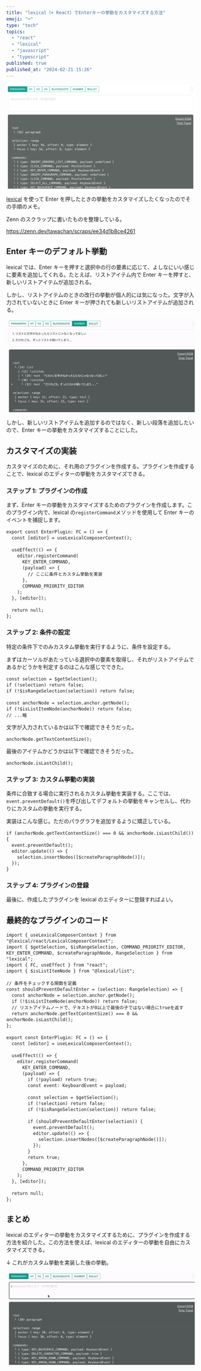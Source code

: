 ```yaml
---
title: "lexical（+ React）でEnterキーの挙動をカスタマイズする方法"
emoji: "⌨️"
type: "tech"
topics:
  - "react"
  - "lexical"
  - "javascript"
  - "typescript"
published: true
published_at: "2024-02-21 15:26"
---
```


![](/images/lexical-enter-hero.png)

[lexical](https://lexical.dev/) を使って Enter を押したときの挙動をカスタマイズしたくなったのでその手順のメモ。

Zenn のスクラップに書いたものを整理している。

https://zenn.dev/tawachan/scraps/ee34d1b8ce4261

## Enter キーのデフォルト挙動

lexical では、Enter キーを押すと選択中の行の要素に応じて、よしなにいい感じに要素を追加してくれる。たとえば、リストアイテム内で Enter キーを押すと、新しいリストアイテムが追加される。

しかし、リストアイテムのときの改行の挙動が個人的には気になった。文字が入力されていないときに Enter キーが押されても新しいリストアイテムが追加される。

![](/images/lexical-default-behavior.gif)

しかし、新しいリストアイテムを追加するのではなく、新しい段落を追加したいので、Enter キーの挙動をカスタマイズすることにした。

## カスタマイズの実装

カスタマイズのために、それ用のプラグインを作成する。プラグインを作成することで、lexical のエディターの挙動をカスタマイズできる。

### ステップ 1: プラグインの作成

まず、Enter キーの挙動をカスタマイズするためのプラグインを作成します。このプラグイン内で、lexical の`registerCommand`メソッドを使用して Enter キーのイベントを捕捉します。

```tsx
export const EnterPlugin: FC = () => {
  const [editor] = useLexicalComposerContext();

  useEffect(() => {
    editor.registerCommand(
      KEY_ENTER_COMMAND,
      (payload) => {
        // ここに条件とカスタム挙動を実装
      },
      COMMAND_PRIORITY_EDITOR
    );
  }, [editor]);

  return null;
};
```

### ステップ 2: 条件の設定

特定の条件下でのみカスタム挙動を実行するように、条件を設定する。

まずはカーソルがあたっている選択中の要素を取得し、それがリストアイテムであるかどうかを判定するのはこんな感じでできた。

```tsx
const selection = $getSelection();
if (!selection) return false;
if (!$isRangeSelection(selection)) return false;

const anchorNode = selection.anchor.getNode();
if (!$isListItemNode(anchorNode)) return false;
// ...略
```

文字が入力されているかは以下で確認できそうだった。

```tsx
anchorNode.getTextContentSize();
```

最後のアイテムかどうかは以下で確認できそうだった。

```tsx
anchorNode.isLastChild();
```

### ステップ 3: カスタム挙動の実装

条件に合致する場合に実行されるカスタム挙動を実装する。ここでは、`event.preventDefault()`を呼び出してデフォルトの挙動をキャンセルし、代わりにカスタムの挙動を実行する。

実装はこんな感じ。ただのパラグラフを追加するように矯正している。

```tsx
if (anchorNode.getTextContentSize() === 0 && anchorNode.isLastChild()) {
  event.preventDefault();
  editor.update(() => {
    selection.insertNodes([$createParagraphNode()]);
  });
}
```

### ステップ 4: プラグインの登録

最後に、作成したプラグインを lexical のエディターに登録すればよい。

## 最終的なプラグインのコード

```tsx
import { useLexicalComposerContext } from "@lexical/react/LexicalComposerContext";
import { $getSelection, $isRangeSelection, COMMAND_PRIORITY_EDITOR, KEY_ENTER_COMMAND, $createParagraphNode, RangeSelection } from "lexical";
import { FC, useEffect } from "react";
import { $isListItemNode } from "@lexical/list";

// 条件をチェックする関数を定義
const shouldPreventDefaultEnter = (selection: RangeSelection) => {
  const anchorNode = selection.anchor.getNode();
  if (!$isListItemNode(anchorNode)) return false;
  // リストアイテムノードで、テキストが0以上で最後の子ではない場合にtrueを返す
  return anchorNode.getTextContentSize() === 0 && anchorNode.isLastChild();
};

export const EnterPlugin: FC = () => {
  const [editor] = useLexicalComposerContext();

  useEffect(() => {
    editor.registerCommand(
      KEY_ENTER_COMMAND,
      (payload) => {
        if (!payload) return true;
        const event: KeyboardEvent = payload;

        const selection = $getSelection();
        if (!selection) return false;
        if (!$isRangeSelection(selection)) return false;

        if (shouldPreventDefaultEnter(selection)) {
          event.preventDefault();
          editor.update(() => {
            selection.insertNodes([$createParagraphNode()]);
          });
        }
        return true;
      },
      COMMAND_PRIORITY_EDITOR
    );
  }, [editor]);

  return null;
};
```

## まとめ

lexical のエディターの挙動をカスタマイズするために、プラグインを作成する方法を紹介した。この方法を使えば、lexical のエディターの挙動を自由にカスタマイズできる。

↓ これがカスタム挙動を実装した後の挙動。

![](/images/lexical-after-custom.gif)